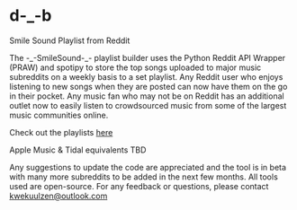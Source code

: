 # d-_-b
Smile Sound Playlist from Reddit

The -\_-SmileSound-\_- playlist builder uses the Python Reddit API Wrapper (PRAW) and spotipy to store the top songs uploaded to major music subreddits on a weekly basis to a set playlist. Any Reddit user who enjoys listening to new songs when they are posted can now have them on the go in their pocket. Any music fan who may not be on Reddit has an additional outlet now to easily listen to crowdsourced music from some of the largest music communities online.

Check out the playlists [here](https://open.spotify.com/user/aj3g1gvb0isomhttkmrknt87c?si=foVGCcE6RCOTMpqYLL7V2A)

Apple Music & Tidal equivalents TBD

Any suggestions to update the code are appreciated and the tool is in beta with many more subreddits to be added in the next few months. All tools used are open-source. For any feedback or questions, please contact kwekuulzen@outlook.com
